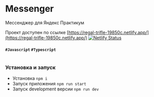 # Messenger

Мессенджер для Яндекс Практикум

Проект доступен по ссылке [https://regal-trifle-19850c.netlify.app/](https://regal-trifle-19850c.netlify.app/)
[![Netlify Status](https://api.netlify.com/api/v1/badges/a2eb8394-4092-4792-ad4e-5299b9636e3f/deploy-status)](https://app.netlify.com/sites/regal-trifle-19850c/deploys)

#### `#Javascript` `#Typescript`

#

### Установка и запуск
- Установка `npm i`
- Запуск приложения `npm run start`
- Запуск development версии `npm run dev`